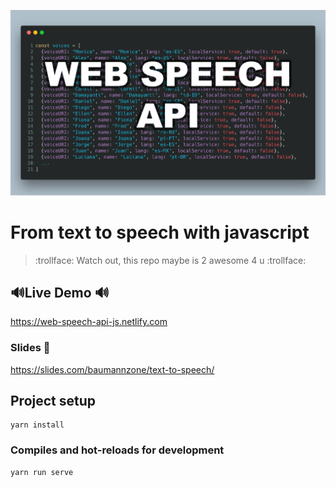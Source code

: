 ![main](./src/img/main.png)

# From text to speech with javascript
> :trollface: Watch out, this repo maybe is 2 awesome 4 u :trollface:

## 🔊Live Demo 🔊
https://web-speech-api-js.netlify.com

### Slides 📝
https://slides.com/baumannzone/text-to-speech/


## Project setup
```
yarn install
```

### Compiles and hot-reloads for development
```
yarn run serve
```
